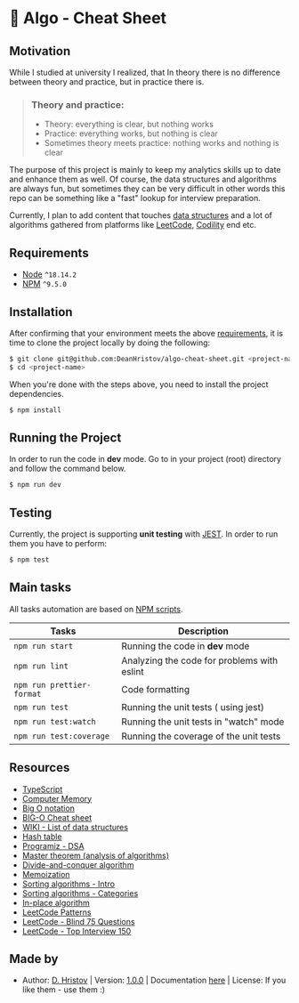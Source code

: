 # 🧰 Algo - Cheat Sheet

## Motivation

While I studied at university I realized, that In theory there is no difference between theory and practice, but in
practice there is.

> ### Theory and practice:
>
> - Theory: everything is clear, but nothing works
> - Practice: everything works, but nothing is clear
> - Sometimes theory meets practice: nothing works and nothing is clear

The purpose of this project is mainly to keep my analytics skills up to date and
enhance them as well. Of course, the data structures and algorithms are always
fun, but sometimes they can be very difficult in other words this repo can be
something like a "fast" lookup for interview preparation.

Currently, I plan to add content that touches [data structures](https://en.wikipedia.org/wiki/List_of_data_structures)
and a lot of algorithms gathered from platforms
like [LeetCode](https://leetcode.com/), [Codility](https://www.codility.com/) end etc.

## Requirements

- [Node](https://nodejs.org/en/) `^18.14.2`
- [NPM](https://www.npmjs.com/) `^9.5.0`

## Installation

After confirming that your environment meets the
above [requirements](#requirements), it is time to clone the project
locally by doing the following:

```bash
$ git clone git@github.com:DeanHristov/algo-cheat-sheet.git <project-name>
$ cd <project-name>
```

When you're done with the steps above, you need to install the project
dependencies.

```bash
$ npm install
```

## Running the Project

In order to run the code in **dev** mode. Go to in your project (root) directory
and follow the command below.

```bash
$ npm run dev
```

## Testing

Currently, the project is supporting **unit testing**
with [JEST](https://jestjs.io/). In order to run them you have to perform:

```bash
$ npm test
```

## Main tasks

All tasks automation are based
on [NPM scripts](https://docs.npmjs.com/misc/scripts).

| Tasks                     | Description                                 |
| ------------------------- | ------------------------------------------- |
| `npm run start`           | Running the code in **dev** mode            |
| `npm run lint`            | Analyzing the code for problems with eslint |
| `npm run prettier-format` | Code formatting                             |
| `npm run test`            | Running the unit tests ( using jest)        |
| `npm run test:watch`      | Running the unit tests in "watch" mode      |
| `npm run test:coverage`   | Running the coverage of the unit tests      |

## Resources

- [TypeScript](https://www.typescriptlang.org/)
- [Computer Memory](https://statmath.wu.ac.at/courses/data-analysis/itdtHTML/node55.html)
- [Big O notation](https://en.wikipedia.org/wiki/Big_O_notation)
- [BIG-O Cheat sheet](https://www.bigocheatsheet.com/)
- [WIKI - List of data structures](https://en.wikipedia.org/wiki/List_of_data_structures)
- [Hash table](https://en.wikipedia.org/wiki/Hash_table#:~:text=A%20hash%20table%20uses%20a,the%20corresponding%20value%20is%20stored)
- [Programiz - DSA](https://www.programiz.com/dsa)
- [Master theorem (analysis of algorithms)](<https://en.wikipedia.org/wiki/Master_theorem_(analysis_of_algorithms)>)
- [Divide-and-conquer algorithm](https://en.wikipedia.org/wiki/Divide-and-conquer_algorithm#:~:text=A%20divide%2Dand%2Dconquer%20algorithm,solution%20to%20the%20original%20problem)
- [Memoization](https://en.wikipedia.org/wiki/Memoization)
- [Sorting algorithms - Intro](https://en.wikipedia.org/wiki/Sorting_algorithm)
- [Sorting algorithms - Categories](https://en.wikipedia.org/wiki/Category:Sorting_algorithms)
- [In-place algorithm](https://en.wikipedia.org/wiki/In-place_algorithm)
- [LeetCode Patterns](https://seanprashad.com/leetcode-patterns/)
- [LeetCode - Blind 75 Questions](https://leetcode.com/discuss/general-discussion/460599/blind-75-leetcode-questions)
- [LeetCode - Top Interview 150](https://leetcode.com/studyplan/top-interview-150/)

## Made by

- Author: [D. Hristov](https://dhristov.eu/) | Version: [1.0.0]() |
  Documentation [here](https://docs.google.com/spreadsheets/d/1fnI_9os-U5Mho8MgrOHael6KYRvm0JCPi9rm1l0G_Pk/edit?usp=share_link) |
  License: If you like them - use them :)

